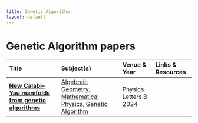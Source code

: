 ```yaml
---
title: Genetic Algorithm
layout: default
---
```


# Genetic Algorithm papers

| Title | Subject(s) | Venue & Year | Links & Resources |
| :--- | :--- | :--- | :--- |
| **[New Calabi–Yau manifolds from genetic algorithms](https://www.sciencedirect.com/science/article/pii/S0370269324000625)** | [Algebraic Geometry](algebraic-geometry.md), [Mathematical Physics](mathematical-physics.md), [Genetic Algorithm](genetic-algorithm.md) | Physics Letters B 2024 |  |